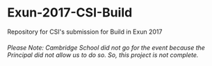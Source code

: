 # Exun-2017-CSI-Build
Repository for CSI's submission for Build in Exun 2017

###### Please Note: Cambridge School did not go for the event because the Principal did not allow us to do so. So, this project is not complete. 
